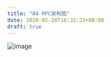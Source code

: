 ```yaml
---
title: "04 RPC架构图"
date: 2020-05-28T16:32:23+08:00
draft: true
---
```


![image](/images/RPC-1.png)
